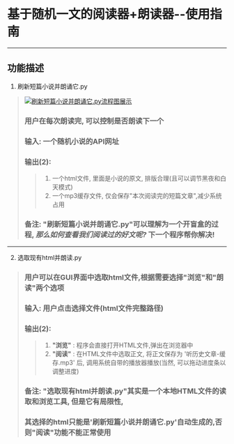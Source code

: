 # 基于随机一文的阅读器+朗读器--使用指南
---
## 功能描述
1. 刷新短篇小说并朗诵它.py
> [![刷新短篇小说并朗诵它.py流程图展示](https://www.helloimg.com/images/2022/08/06/Z0vsD6.png)](https://www.helloimg.com/image/Z0vsD6)
> ### 用户在每次朗读完, 可以控制是否朗读下一个
> ### 输入: 一个随机小说的API网址
> ### 输出(2): 
>> 1. 一个html文件, 里面是小说的原文, 排版合理(且可以调节黑夜和白天模式) 
>> 2. 一个mp3缓存文件, 仅会保存"本次阅读完的短篇文章",减少系统占用  
> ### 备注: "刷新短篇小说并朗诵它.py"可以理解为一个开盲盒的过程, *那么如何查看我们阅读过的好文呢?* 下一个程序帮你解决!
---

2. 选取现有html并朗读.py

> ### 用户可以在GUI界面中选取html文件,根据需要选择"浏览"和"朗读"两个选项
> ### 输入: 用户点击选择文件(html文件完整路径)
> ### 输出(2): 
>> 1. **"浏览"** :  程序会直接打开HTML文件,弹出在浏览器中
>> 2. **"阅读"** : 在HTML文件中选取正文, 将正文保存为 '听历史文章-缓存.mp3' 后, 调用系统自带的播放器播放(当然, 可以拖动进度条以调整进度)
> ### 备注: "选取现有html并朗读.py"其实是一个本地HTML文件的读取和浏览工具, 但是它有局限性,   
> ### 其选择的html只能是'刷新短篇小说并朗诵它.py'自动生成的,否则"阅读"功能不能正常使用
